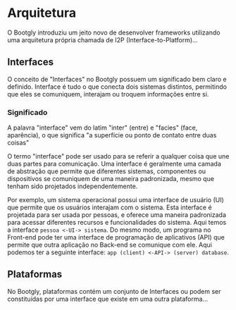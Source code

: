 # Arquitetura

O Bootgly introduziu um jeito novo de desenvolver frameworks utilizando uma arquitetura própria chamada de I2P (Interface-to-Platform)...

## Interfaces

O conceito de "Interfaces" no Bootgly possuem um significado bem claro e definido. Interface é tudo o que conecta dois sistemas distintos, permitindo que eles se comuniquem, interajam ou troquem informações entre si.

### Significado

A palavra "interface" vem do latim "inter" (entre) e "facies" (face, aparência), o que significa "a superfície ou ponto de contato entre duas coisas"

O termo "interface" pode ser usado para se referir a qualquer coisa que une duas partes para comunicação. Uma interface é geralmente uma camada de abstração que permite que diferentes sistemas, componentes ou dispositivos se comuniquem de uma maneira padronizada, mesmo que tenham sido projetados independentemente.

Por exemplo, um sistema operacional possui uma interface de usuário (UI) que permite que os usuários interajam com o sistema. Esta interface é projetada para ser usada por pessoas, e oferece uma maneira padronizada para acessar diferentes recursos e funcionalidades do sistema. Aqui temos a interface `pessoa <-UI-> sistema`.
Do mesmo modo, um programa no Front-end pode ter uma interface de programação de aplicativos (API) que permite que outra aplicação no Back-end se comunique com ele. Aqui podemos ter a seguinte interface: `app (client) <-API-> (server) database`.

## Plataformas

No Bootgly, plataformas contém um conjunto de Interfaces ou podem ser constituídas por uma interface que existe em uma outra plataforma...

